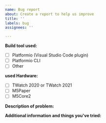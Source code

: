 ```yaml
---
name: Bug report
about: Create a report to help us improve
title: ''
labels: bug
assignees: ''

---
```


<!-- Thanks for reporting a bug for this project. READ THIS FIRST:

- Provide as many details as possible. Simply saying "X gives bug" or "X gives error" is not enough!
- Read through the template carefully and fill out all missing details.
- Please also search for similar issues in this issue tracker first and read through the documentation.

DO NOT DELETE ANY TEXT from this template! Otherwise the issue may be closed without a comment.
-->

**Build tool used:**
<!--
Please provide details about your OS below this line. 
-->
- [ ] Platformio (Visual Studio Code plugin)
- [ ] Platformio CLI
- [ ] Other

**used Hardware:**
<!--
Please provide details on which board is used. 
-->
- [ ] TWatch 2020 or TWatch 2021
- [ ] M5Paper
- [ ] M5Core2

**Description of problem:**

**Additional information and things you've tried:**
